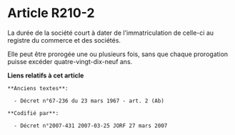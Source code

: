 # Article R210-2

La durée de la société court à dater de l'immatriculation de celle-ci au registre du commerce et des sociétés.

Elle peut être prorogée une ou plusieurs fois, sans que chaque prorogation puisse excéder quatre-vingt-dix-neuf ans.

**Liens relatifs à cet article**

	**Anciens textes**:

	  - Décret n°67-236 du 23 mars 1967 - art. 2 (Ab)

	**Codifié par**:

	  - Décret n°2007-431 2007-03-25 JORF 27 mars 2007
